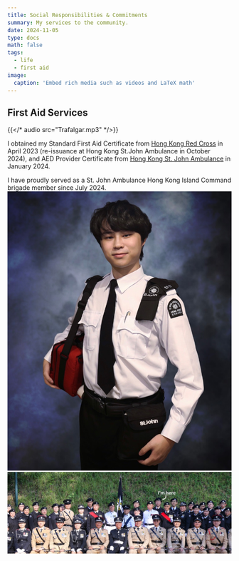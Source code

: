 ```yaml
---
title: Social Responsibilities & Commitments
summary: My services to the community.
date: 2024-11-05
type: docs
math: false
tags:
  - life
  - first aid
image:
  caption: 'Embed rich media such as videos and LaTeX math'
---
```


## First Aid Services

{{</* audio src="Trafalgar.mp3" */>}}

I obtained my Standard First Aid Certificate from [Hong Kong Red Cross](https://training.redcross.org.hk/tms/en/main.jspx) in April 2023 (re-issuance at Hong Kong St.John Ambulance in October 2024), and AED Provider Certificate from [Hong Kong St. John Ambulance](https://www.stjohn.org.hk/en/training-courses/course/automated-external-defibrillation-provider) in January 2024.

I have proudly served as a St. John Ambulance Hong Kong Island Command brigade member since July 2024.
![Scenario 1: Across columns](hksj1.jpg)
![Scenario 1: Across columns](hksj2.jpg)